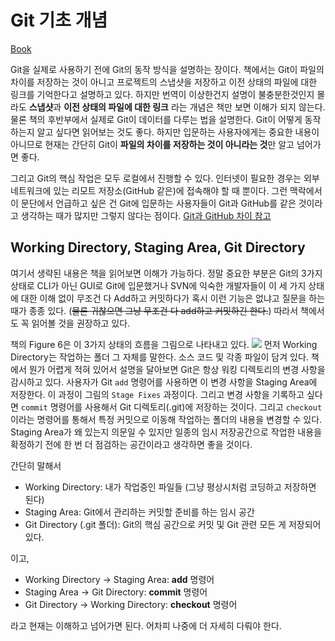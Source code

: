 # Git 기초 개념

[Book](https://git-scm.com/book/ko/v2/%EC%8B%9C%EC%9E%91%ED%95%98%EA%B8%B0-Git-%EA%B8%B0%EC%B4%88)

Git을 실제로 사용하기 전에 Git의 동작 방식을 설명하는 장이다. 책에서는 Git이 파일의 차이를 저장하는 것이 아니고 프로젝트의 스냅샷을 저장하고 이전 상태의 파일에 대한 링크를 기억한다고 설명하고 있다. 하지만 번역이 이상한건지 설명이 불충분한것인지 몰라도 **스냅샷**과 **이전 상태의 파일에 대한 링크** 라는 개념은 책만 보면 이해가 되지 않는다. 물론 책의 후반부에서 실제로 Git이 데이터를 다루는 법을 설명한다. Git이 어떻게 동작하는지 알고 싶다면 읽어보는 것도 좋다. 하지만 입문하는 사용자에게는 중요한 내용이 아니므로 현재는 간단히 Git이 **파일의 차이를 저장하는 것이 아니라는 것**만 알고 넘어가면 좋다.

그리고 Git의 핵심 작업은 모두 로컬에서 진행할 수 있다. 인터넷이 필요한 경우는 외부 네트워크에 있는 리모트 저장소(GitHub 같은)에 접속해야 할 때 뿐이다. 그런 맥락에서 이 문단에서 언급하고 싶은 건 Git에 입문하는 사용자들이 Git과 GitHub를 같은 것이라고 생각하는 때가 많지만 그렇지 않다는 점이다. [Git과 GitHub 차이 참고](./diff-git-github.md)

## Working Directory, Staging Area, Git Directory

여기서 생략된 내용은 책을 읽어보면 이해가 가능하다. 정말 중요한 부분은 Git의 3가지 상태로 CLI가 아닌 GUI로 Git에 입문했거나 SVN에 익숙한 개발자들이 이 세 가지 상태에 대한 이해 없이 무조건 다 Add하고 커밋하다가 혹시 이런 기능은 없냐고 질문을 하는 때가 종종 있다. (~~물론 귀찮으면 그냥 무조건 다 add하고 커밋하긴 한다.~~) 따라서 책에서도 꼭 읽어볼 것을 권장하고 있다.

책의 Figure 6은 이 3가지 상태의 흐름을 그림으로 나타내고 있다.
![](https://git-scm.com/book/en/v2/images/areas.png)
먼저 Working Directory는 작업하는 폴더 그 자체를 말한다. 소스 코드 및 각종 파일이 담겨 있다. 책에서 뭔가 어렵게 적혀 있어서 설명을 달아보면 Git은 항상 워킹 디렉토리의 변경 사항을 감시하고 있다. 사용자가 Git `add` 명령어를 사용하면 이 변경 사항을 Staging Area에 저장한다. 이 과정이 그림의 `Stage Fixes` 과정이다. 그리고 변경 사항을 기록하고 싶다면 `commit` 명령어를 사용해서 Git 디렉토리(.git)에 저장하는 것이다. 그리고 `checkout` 이라는 명령어를 통해서 특정 커밋으로 이동해 작업하는 폴더의 내용을 변경할 수 있다. Staging Area가 왜 있는지 의문일 수 있지만 일종의 임시 저장공간으로 작업한 내용을 확정하기 전에 한 번 더 점검하는 공간이라고 생각하면 좋을 것이다.

간단히 말해서

- Working Directory: 내가 작업중인 파일들 (그냥 평상시처럼 코딩하고 저장하면 된다)
- Staging Area: Git에서 관리하는 커밋할 준비를 하는 임시 공간
- Git Directory (.git 폴더): Git의 핵심 공간으로 커밋 및 Git 관련 모든 게 저장되어 있다.

이고,

- Working Directory -> Staging Area: **add** 명령어
- Staging Area -> Git Directory: **commit** 명령어
- Git Directory -> Working Directory: **checkout** 명령어

라고 현재는 이해하고 넘어가면 된다. 어차피 나중에 더 자세히 다뤄야 한다.